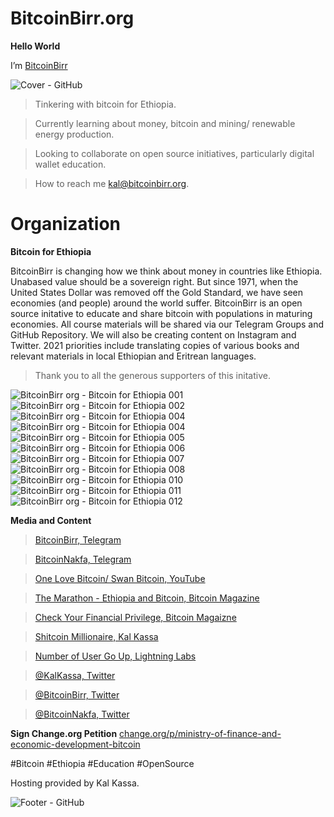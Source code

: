 # BitcoinBirr.org

**Hello World**

I’m [BitcoinBirr](bitcoinbirr.org)

![Cover - GitHub](https://user-images.githubusercontent.com/87287532/125325691-db17a180-e306-11eb-9286-9b704e96397b.jpg)

> Tinkering with bitcoin for Ethiopia.

> Currently learning about money, bitcoin and mining/ renewable energy production.

> Looking to collaborate on open source initiatives, particularly digital wallet education.

> How to reach me kal@bitcoinbirr.org.

# Organization

**Bitcoin for Ethiopia**

BitcoinBirr is changing how we think about money in countries like Ethiopia. Unabased value should be a sovereign right. But since 1971, when the United States Dollar was removed off the Gold Standard, we have seen economies (and people) around the world suffer. BitcoinBirr is an open source initative to educate and share bitcoin with populations in maturing economies. All course materials will be shared via our Telegram Groups and GitHub Repository. We will also be creating content on Instagram and Twitter. 2021 priorities include translating copies of various books and relevant materials in local Ethiopian and Eritrean languages.

> Thank you to all the generous supporters of this initative.

![BitcoinBirr org - Bitcoin for Ethiopia 001](https://user-images.githubusercontent.com/87287532/125266513-830f7980-e2cb-11eb-9d29-2ec1fc55bb94.jpg)
![BitcoinBirr org - Bitcoin for Ethiopia 002](https://user-images.githubusercontent.com/87287532/125265145-2b244300-e2ca-11eb-98bb-b45cfff17438.jpg)
![BitcoinBirr org - Bitcoin for Ethiopia 004](https://user-images.githubusercontent.com/87287532/125270680-84db3c00-e2cf-11eb-8763-8817245962f9.jpg)
![BitcoinBirr org - Bitcoin for Ethiopia 004](https://user-images.githubusercontent.com/87287532/125257409-ffea2580-e2c2-11eb-9e27-83a426c5d5aa.jpg)
![BitcoinBirr org - Bitcoin for Ethiopia 005](https://user-images.githubusercontent.com/87287532/125257411-0082bc00-e2c3-11eb-95ed-193343c29fcc.jpg)
![BitcoinBirr org - Bitcoin for Ethiopia 006](https://user-images.githubusercontent.com/87287532/125257415-0082bc00-e2c3-11eb-964a-1db5716f55d6.jpg)
![BitcoinBirr org - Bitcoin for Ethiopia 007](https://user-images.githubusercontent.com/87287532/125257418-011b5280-e2c3-11eb-9671-6257ff7b8bb6.jpg)
![BitcoinBirr org - Bitcoin for Ethiopia 008](https://user-images.githubusercontent.com/87287532/125257420-011b5280-e2c3-11eb-8c48-94312e26fd35.jpg)
![BitcoinBirr org - Bitcoin for Ethiopia 010](https://user-images.githubusercontent.com/87287532/125257423-01b3e900-e2c3-11eb-83df-5687d41027cd.jpg)
![BitcoinBirr org - Bitcoin for Ethiopia 011](https://user-images.githubusercontent.com/87287532/125257425-01b3e900-e2c3-11eb-8d6a-89fec8b64849.jpg)
![BitcoinBirr org - Bitcoin for Ethiopia 012](https://user-images.githubusercontent.com/87287532/125257426-024c7f80-e2c3-11eb-9c13-8a33b8ac97e9.jpg)


**Media and Content**

> [BitcoinBirr, Telegram](https://t.me/bitcoinbirr)

> [BitcoinNakfa, Telegram](https://t.me.bitcoinnakfa)

> [One Love Bitcoin/ Swan Bitcoin, YouTube](https://www.youtube.com/watch?v=Y2LieS43mVA)

> [The Marathon - Ethiopia and Bitcoin, Bitcoin Magazine](https://bitcoinmagazine.com/culture/the-marathon-ethiopia-and-bitcoin)

> [Check Your Financial Privilege, Bitcoin Magaizne](https://bitcoinmagazine.com/culture/check-your-financial-privilege)

> [Shitcoin Millionaire, Kal Kassa](https://kalkassa.medium.com/shitcoin-millionaire-cardano-in-ethiopia-d81273d02eff)

> [Number of User Go Up, Lightning Labs](https://lightninglabs.substack.com/p/number-of-users-go-up-bitcoin-is)

> [@KalKassa, Twitter](https://twitter.com/KalKassa)

> [@BitcoinBirr, Twitter](https://twitter.com/BitcoinBirr)

> [@BitcoinNakfa, Twitter](https://twitter.com/BitcoinNakfa)

**Sign Change.org Petition** 
[change.org/p/ministry-of-finance-and-economic-development-bitcoin](https://www.change.org/p/ministry-of-finance-and-economic-development-bitcoin-legal-tender-for-ethiopia?cs_tk=Ai9KsD2NlRJESBoa2WAAAXicyyvNyQEABF8BvCsonINwtGMNtaTImkkFxVI%3D&utm_campaign=820b2f2963ba4d5c9e1dfe14cb500061&utm_content=initial_v0_2_0&utm_medium=email&utm_source=recruit_sign_digest&utm_term=cs)

#Bitcoin
#Ethiopia
#Education
#OpenSource

Hosting provided by Kal Kassa.

![Footer - GitHub](https://user-images.githubusercontent.com/87287532/125327520-d2c06600-e308-11eb-913f-fb8df03b2abb.jpg)

<!---
BitcoinBirr/BitcoinBirr is a ✨ special ✨ repository because its `README.md` (this file) appears on your GitHub profile.
You can click the Preview link to take a look at your changes.
--->
